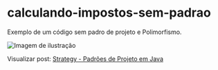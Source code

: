 # calculando-impostos-sem-padrao
Exemplo de um código sem padro de projeto e Polimorfismo.

![Imagem de ilustração](http://res.cloudinary.com/mahenrique94/image/upload/v1513082623/strategy-padroes-de-projeto-em-java_kq6rvi.jpg)

Visualizar post: [Strategy - Padrões de Projeto em Java](http://blog.matheuscastiglioni.com.br/strategy-padroes-de-projeto-em-java)
